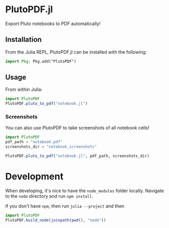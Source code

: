 # PlutoPDF.jl

Export Pluto notebooks to PDF automatically!

## Installation

From the Julia REPL, PlutoPDF.jl can be installed with the following:

```julia
import Pkg; Pkg.add("PlutoPDF")
```

## Usage

From within Julia:

```julia
import PlutoPDF
PlutoPDF.pluto_to_pdf("notebook.jl")
```

### Screenshots

You can also use PlutoPDF to take screenshots of all notebook cells!


```julia
import PlutoPDF
pdf_path = "notebook.pdf"
screenshots_dir = "notebook_screenshots"

PlutoPDF.pluto_to_pdf("notebook.jl", pdf_path, screenshots_dir)
```


# Development

When developing, it's nice to have the `node_modules` folder locally. Navigate to the `node` directory and run `npm install`. 

If you don't have `npm`, then run `julia --project` and then

```julia
import PlutoPDF
PlutoPDF.build_node(joinpath(pwd(), "node"))
```
